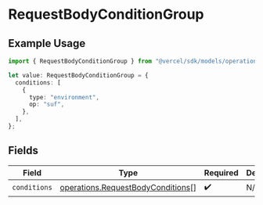 # RequestBodyConditionGroup

## Example Usage

```typescript
import { RequestBodyConditionGroup } from "@vercel/sdk/models/operations/updatefirewallconfig.js";

let value: RequestBodyConditionGroup = {
  conditions: [
    {
      type: "environment",
      op: "suf",
    },
  ],
};
```

## Fields

| Field                                                                                  | Type                                                                                   | Required                                                                               | Description                                                                            |
| -------------------------------------------------------------------------------------- | -------------------------------------------------------------------------------------- | -------------------------------------------------------------------------------------- | -------------------------------------------------------------------------------------- |
| `conditions`                                                                           | [operations.RequestBodyConditions](../../models/operations/requestbodyconditions.md)[] | :heavy_check_mark:                                                                     | N/A                                                                                    |